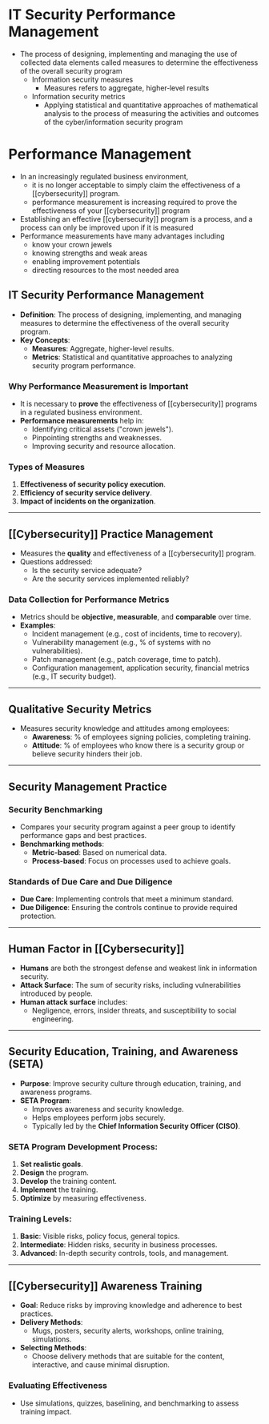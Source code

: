 # IT Security Performance Management
- The process of designing, implementing and managing the use of collected data elements called measures to determine the effectiveness of the overall security program
	- Information security measures
		- Measures refers to aggregate, higher‐level results
	- Information security metrics
		- Applying statistical and quantitative approaches of mathematical analysis to the process of measuring the activities and outcomes of the cyber/information security program
# Performance Management
- In an increasingly regulated business environment,
	- it is no longer acceptable to simply claim the effectiveness of a [[cybersecurity]] program.
	- performance measurement is increasing required to prove the effectiveness of your [[cybersecurity]] program
- Establishing an effective [[cybersecurity]] program is a process, and a process can only be improved upon if it is measured
- Performance measurements have many advantages including
	- know your crown jewels
	- knowing strengths and weak areas
	- enabling improvement potentials
	- directing resources to the most needed area
## IT Security Performance Management

- **Definition**: The process of designing, implementing, and managing measures to determine the effectiveness of the overall security program.
- **Key Concepts**:
    - **Measures**: Aggregate, higher-level results.
    - **Metrics**: Statistical and quantitative approaches to analyzing security program performance.

### Why Performance Measurement is Important

- It is necessary to **prove** the effectiveness of [[cybersecurity]] programs in a regulated business environment.
- **Performance measurements** help in:
    - Identifying critical assets ("crown jewels").
    - Pinpointing strengths and weaknesses.
    - Improving security and resource allocation.

### Types of Measures

1. **Effectiveness of security policy execution**.
2. **Efficiency of security service delivery**.
3. **Impact of incidents on the organization**.

---

## [[Cybersecurity]] Practice Management

- Measures the **quality** and effectiveness of a [[cybersecurity]] program.
- Questions addressed:
    - Is the security service adequate?
    - Are the security services implemented reliably?

### Data Collection for Performance Metrics

- Metrics should be **objective, measurable**, and **comparable** over time.
- **Examples**:
    - Incident management (e.g., cost of incidents, time to recovery).
    - Vulnerability management (e.g., % of systems with no vulnerabilities).
    - Patch management (e.g., patch coverage, time to patch).
    - Configuration management, application security, financial metrics (e.g., IT security budget).

---

## Qualitative Security Metrics

- Measures security knowledge and attitudes among employees:
    - **Awareness**: % of employees signing policies, completing training.
    - **Attitude**: % of employees who know there is a security group or believe security hinders their job.

---

## Security Management Practice

### Security Benchmarking

- Compares your security program against a peer group to identify performance gaps and best practices.
- **Benchmarking methods**:
    - **Metric-based**: Based on numerical data.
    - **Process-based**: Focus on processes used to achieve goals.

### Standards of Due Care and Due Diligence

- **Due Care**: Implementing controls that meet a minimum standard.
- **Due Diligence**: Ensuring the controls continue to provide required protection.

---

## Human Factor in [[Cybersecurity]]

- **Humans** are both the strongest defense and weakest link in information security.
- **Attack Surface**: The sum of security risks, including vulnerabilities introduced by people.
- **Human attack surface** includes:
    - Negligence, errors, insider threats, and susceptibility to social engineering.

---

## Security Education, Training, and Awareness (SETA)

- **Purpose**: Improve security culture through education, training, and awareness programs.
- **SETA Program**:
    - Improves awareness and security knowledge.
    - Helps employees perform jobs securely.
    - Typically led by the **Chief Information Security Officer (CISO)**.

### SETA Program Development Process:

1. **Set realistic goals**.
2. **Design** the program.
3. **Develop** the training content.
4. **Implement** the training.
5. **Optimize** by measuring effectiveness.

### Training Levels:

1. **Basic**: Visible risks, policy focus, general topics.
2. **Intermediate**: Hidden risks, security in business processes.
3. **Advanced**: In-depth security controls, tools, and management.

---

## [[Cybersecurity]] Awareness Training

- **Goal**: Reduce risks by improving knowledge and adherence to best practices.
- **Delivery Methods**:
    - Mugs, posters, security alerts, workshops, online training, simulations.
- **Selecting Methods**:
    - Choose delivery methods that are suitable for the content, interactive, and cause minimal disruption.

### Evaluating Effectiveness

- Use simulations, quizzes, baselining, and benchmarking to assess training impact.